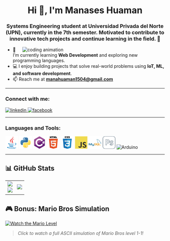 <h1 align="center">Hi 👋, I'm Manases Huaman</h1>
<h3 align="center">Systems Engineering student at Universidad Privada del Norte (UPN), currently in the 7th semester. Motivated to contribute to innovative tech projects and continue learning in the field. 🌟</h3>

<p><img align="right" src="https://github.com/Adam-pw/Adam-pw/blob/main/animation_500_kxa883sd.gif" alt="coding animation" width="450"/></p>

- 🌱 I’m currently learning **Web Development** and exploring new programming languages.  
- 💻 I enjoy building projects that solve real-world problems using **IoT, ML, and software development**.  
- 📫 Reach me at **manahuaman1504@gmail.com**

---

<h3 align="left">Connect with me:</h3>
<p align="left">
  <a href="https://www.linkedin.com/in/manaseshuaman/" target="blank">
    <img src="https://raw.githubusercontent.com/rahuldkjain/github-profile-readme-generator/master/src/images/icons/Social/linked-in-alt.svg" alt="linkedin" height="30" width="40" />
  </a>
  <a href="https://www.facebook.com/manases.huaman.2025" target="blank">
    <img src="https://raw.githubusercontent.com/rahuldkjain/github-profile-readme-generator/master/src/images/icons/Social/facebook.svg" alt="facebook" height="30" width="40" />
  </a>
</p>

---

<h3 align="left">Languages and Tools:</h3>
<p align="left">
  <img src="https://raw.githubusercontent.com/devicons/devicon/master/icons/java/java-original.svg" alt="Java" width="40" height="40"/>
  <img src="https://raw.githubusercontent.com/devicons/devicon/master/icons/python/python-original.svg" alt="Python" width="40" height="40"/>
  <img src="https://raw.githubusercontent.com/devicons/devicon/master/icons/csharp/csharp-original.svg" alt="C#" width="40" height="40"/>
  <img src="https://raw.githubusercontent.com/devicons/devicon/master/icons/html5/html5-original-wordmark.svg" alt="HTML5" width="40" height="40"/>
  <img src="https://raw.githubusercontent.com/devicons/devicon/master/icons/css3/css3-original-wordmark.svg" alt="CSS3" width="40" height="40"/>
  <img src="https://raw.githubusercontent.com/devicons/devicon/master/icons/javascript/javascript-original.svg" alt="JavaScript" width="40" height="40"/>
  <img src="https://raw.githubusercontent.com/devicons/devicon/master/icons/mysql/mysql-original-wordmark.svg" alt="MySQL" width="40" height="40"/>
  <img src="https://raw.githubusercontent.com/devicons/devicon/master/icons/photoshop/photoshop-line.svg" alt="Photoshop" width="40" height="40"/>
  <img src="https://www.vectorlogo.zone/logos/arduino/arduino-icon.svg" alt="Arduino" width="40" height="40"/>
</p>

---

## 📊 GitHub Stats

<table>
  <tr>
    <td>
      <img src="https://github-readme-stats.vercel.app/api?username=Manases-HCH&show_icons=true&theme=dark&locale=en" width="400" />
      <br/>
      <img src="https://github-readme-streak-stats.herokuapp.com/?user=Manases-HCH&theme=dark" width="400" />
    </td>
    <td>
      <img src="https://github-readme-stats.vercel.app/api/top-langs/?username=Manases-HCH&layout=compact&theme=dark" width="300" />
    </td>
  </tr>
</table>

## 🎮 Bonus: Mario Bros Simulation

[![Watch the Mario Level](https://img.youtube.com/vi/9aHQnDTd1y4/0.jpg)](https://www.youtube.com/watch?v=9aHQnDTd1y4)

> _Click to watch a full ASCII simulation of Mario Bros level 1-1!_

